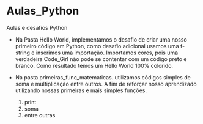 ﻿﻿﻿﻿<h1> Aulas_Python</h1>
Aulas e desafios Python
<br>
- Na Pasta Hello World, implementamos o desafio de criar uma nosso primeiro código em Python, como desafio adicional usamos uma f-string e inserimos uma importação. Importamos cores, pois uma verdadeira Code_Girl não pode se contentar com um código preto e branco. Como resultado temos um Hello World 100% colorido.
  
- Na pasta primeiras_func_matematicas. utilizamos códigos simples de soma e multiplicação entre outros. A fim de reforçar nosso aprendizado utilizando nossas primeiras e mais simples funções. 
  1.  print
  2. soma
  3. entre outras







































